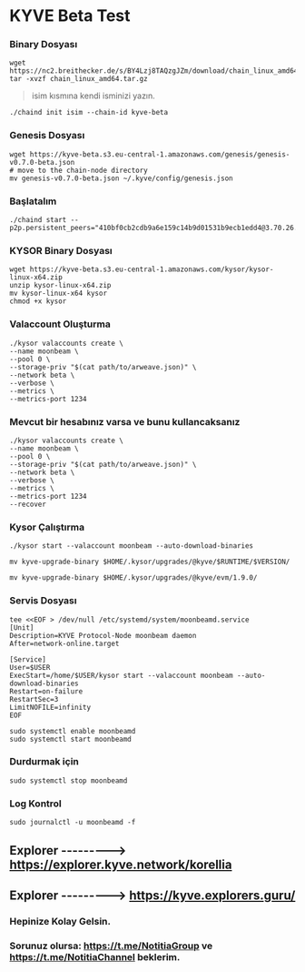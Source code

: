 # KYVE Beta Test

### Binary Dosyası
```
wget https://nc2.breithecker.de/s/BY4Lzj8TAQzgJZm/download/chain_linux_amd64.tar.gz
tar -xvzf chain_linux_amd64.tar.gz
```
> isim kısmına kendi isminizi yazın.
```
./chaind init isim --chain-id kyve-beta
```

### Genesis Dosyası
```
wget https://kyve-beta.s3.eu-central-1.amazonaws.com/genesis/genesis-v0.7.0-beta.json
# move to the chain-node directory
mv genesis-v0.7.0-beta.json ~/.kyve/config/genesis.json
```

### Başlatalım
```
./chaind start --p2p.persistent_peers="410bf0cb2cdb9a6e159c14b9d01531b9ecb1edd4@3.70.26.46:26656"
```

### KYSOR Binary Dosyası
```
wget https://kyve-beta.s3.eu-central-1.amazonaws.com/kysor/kysor-linux-x64.zip
unzip kysor-linux-x64.zip
mv kysor-linux-x64 kysor
chmod +x kysor
```

### Valaccount Oluşturma
```
./kysor valaccounts create \
--name moonbeam \
--pool 0 \
--storage-priv "$(cat path/to/arweave.json)" \
--network beta \
--verbose \
--metrics \
--metrics-port 1234
```

### Mevcut bir hesabınız varsa ve bunu kullancaksanız
```
./kysor valaccounts create \
--name moonbeam \
--pool 0 \
--storage-priv "$(cat path/to/arweave.json)" \
--network beta \
--verbose \
--metrics \
--metrics-port 1234
--recover
```

### Kysor Çalıştırma
```
./kysor start --valaccount moonbeam --auto-download-binaries
```

```
mv kyve-upgrade-binary $HOME/.kysor/upgrades/@kyve/$RUNTIME/$VERSION/
```

```
mv kyve-upgrade-binary $HOME/.kysor/upgrades/@kyve/evm/1.9.0/
```

### Servis Dosyası
```
tee <<EOF > /dev/null /etc/systemd/system/moonbeamd.service
[Unit]
Description=KYVE Protocol-Node moonbeam daemon
After=network-online.target

[Service]
User=$USER
ExecStart=/home/$USER/kysor start --valaccount moonbeam --auto-download-binaries
Restart=on-failure
RestartSec=3
LimitNOFILE=infinity
EOF
```

```
sudo systemctl enable moonbeamd
sudo systemctl start moonbeamd
```

### Durdurmak için
```
sudo systemctl stop moonbeamd
```

### Log Kontrol
```
sudo journalctl -u moonbeamd -f
```

## Explorer ---------> https://explorer.kyve.network/korellia
## Explorer ---------> https://kyve.explorers.guru/

### Hepinize Kolay Gelsin.

### Sorunuz olursa: https://t.me/NotitiaGroup ve https://t.me/NotitiaChannel beklerim.

